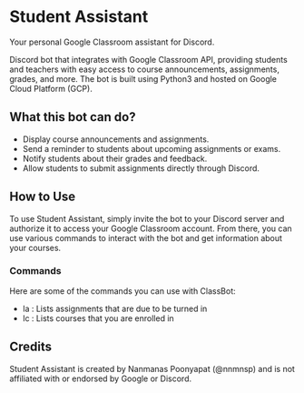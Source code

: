 # Student Assistant
Your personal Google Classroom assistant for Discord.

Discord bot that integrates with Google Classroom API, providing students and teachers with easy access to course announcements, assignments, grades, and more. The bot is built using Python3 and hosted on Google Cloud Platform (GCP).

## What this bot can do?
- Display course announcements and assignments.
- Send a reminder to students about upcoming assignments or exams.
- Notify students about their grades and feedback.
- Allow students to submit assignments directly through Discord.

## How to Use
To use Student Assistant, simply invite the bot to your Discord server and authorize it to access your Google Classroom account. From there, you can use various commands to interact with the bot and get information about your courses.

### Commands
Here are some of the commands you can use with ClassBot:

- la : Lists assignments that are due to be turned in
- lc : Lists courses that you are enrolled in

## Credits
Student Assistant is created by Nanmanas Poonyapat (@nnmnsp) and is not affiliated with or endorsed by Google or Discord.
